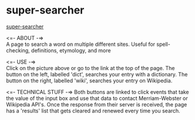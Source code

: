 # super-searcher

[super-searcher](http://super-searcher.herokuapp.com/)  

<=- ABOUT -=>  
A page to search a word on multiple different sites. Useful for spell-checking, definitions, etymology, and more  

<=- USE -=>  
Click on the picture above or go to the link at the top of the page. The button on the left, labelled 'dict', searches your entry with a dictionary. The button on the right, labelled 'wiki', searches your entry on Wikipedia.   

<=- TECHNICAL STUFF -=>
Both buttons are linked to click events that take the value of the input box and use that data to contact Merriam-Webster or Wikipedia API's. Once the response from their server is received, the page has a 'results' list that gets cleared and renewed every time you search.   
